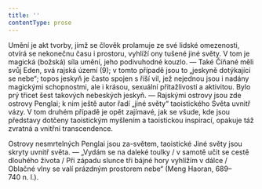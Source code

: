 ```yaml
---
title: ''
contentType: prose
---
```


Umění je akt tvorby, jímž se člověk prolamuje ze své lidské omezenosti, otvírá se nekonečnu času i prostoru, vyhlíží ony tušené jiné světy. V tom je magická (božská) síla umění, jeho podivuhodné kouzlo. — Také Číňané měli svůj Eden, svá rajská území (9); v tomto případě jsou to „jeskyně dotýkající se nebe“; topos jeskyň je často spojen s říší vil, jež nejednou jsou i nadány magickými schopnostmi, ale i krásou, sexuální přitažlivostí a aktivitou. Bylo prý třicet šest takových nebeských jeskyň. — Rajskými ostrovy jsou zde ostrovy Penglai; k nim ještě autor řadí „jiné světy“ taoistického Světa uvnitř vázy. V tom druhém případě je opět zajímavé, jak se všude, kde jsou představy dotčeny taoistickým myšlením a taois­tickou inspirací, opakuje táž zvratná a vnitřní transcendence.

Ostrovy nesmrtelných Penglai jsou za-světem, taoistické Jiné světy jsou skryty uvnitř světa. — „Vydám se na daleké toulky / v samotě učit se cestě dlouhého života / Při západu slunce tři bájné hory vyhlížím v dálce / Oblačné vlny se valí prázdným prostorem nebe“ (Meng Haoran, 689–740 n. l.).
